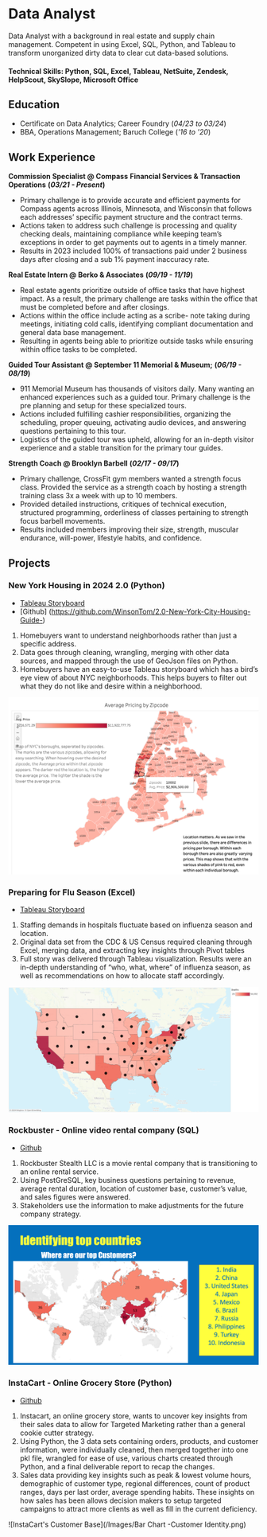 # Data Analyst

Data Analyst with a background in real estate and supply chain management. Competent in using Excel, SQL, Python, and Tableau to transform unorganized dirty data to clear cut data-based solutions.

#### Technical Skills: Python, SQL, Excel, Tableau, NetSuite, Zendesk, HelpScout, SkySlope, Microsoft Office

## Education

- Certificate on Data Analytics; Career Foundry (_04/23 to 03/24_)								       		
- BBA, Operations Management; Baruch College (_'16 to '20_)

## Work Experience
**Commission Specialist @ Compass**
**Financial Services & Transaction Operations**
**(_03/21 - Present_)**
- Primary challenge is to provide accurate and efficient payments for Compass agents across Illinois, Minnesota, and Wisconsin that follows each addresses’ specific payment structure and the contract terms.
- Actions taken to address such challenge is processing and quality checking deals, maintaining compliance while keeping team’s exceptions in order to get payments out to agents in a timely manner.
- Results in 2023 included 100% of transactions paid under 2 business days after closing and a sub 1% payment inaccuracy rate.

**Real Estate Intern @ Berko & Associates**
**(_09/19 - 11/19_)**
- Real estate agents prioritize outside of office tasks that have highest impact. As a result, the primary challenge are tasks within the office that must be completed before and after closings.
- Actions within the office include acting as a scribe- note taking during meetings, initiating cold calls, identifying compliant documentation and general data base management.
- Resulting in agents being able to prioritize outside tasks while ensuring within office tasks to be completed.
  
**Guided Tour Assistant @ September 11 Memorial & Museum;**
**(_06/19 - 08/19_)**
- 911 Memorial Museum has thousands of visitors daily. Many wanting an enhanced experiences such as a guided tour. Primary challenge is the pre planning and setup for these specialized tours.
- Actions included fulfilling cashier responsibilities, organizing the scheduling, proper queuing, activating audio devices, and answering questions pertaining to this tour.
- Logistics of the guided tour was upheld, allowing for an in-depth visitor experience and a stable transition for the primary tour guides.

**Strength Coach @ Brooklyn Barbell**
**(_02/17 - 09/17_)**
- Primary challenge, CrossFit gym members wanted a strength focus class. Provided the service as a strength coach by hosting a strength training class 3x a week with up to 10 members.
- Provided detailed instructions, critiques of technical execution, structured programming, orderliness of classes pertaining to strength focus barbell movements.
- Results included members improving their size, strength, muscular endurance, will-power, lifestyle habits, and confidence.


## Projects
### New York Housing in 2024 2.0 (Python)
- [Tableau Storyboard](https://public.tableau.com/app/profile/winson.tom/viz/NYCHousing2_0/Story1)
- [Github] (https://github.com/WinsonTom/2.0-New-York-City-Housing-Guide-)
  
1. Homebuyers want to understand neighborhoods rather than just a specific address.
2. Data goes through cleaning, wrangling, merging with other data sources, and mapped through the use of GeoJson files on Python.
3. Homebuyers have an easy-to-use Tableau storyboard which has a bird’s eye view of about NYC neighborhoods. This helps buyers to filter out what they do not like and desire within a neighborhood. 

![Zipcode](/Images/ZipcodePricing.png)

### Preparing for Flu Season (Excel)
- [Tableau Storyboard](https://public.tableau.com/shared/CS3B9RZFG?:display_count=n&:origin=viz_share_link)

1. Staffing demands in hospitals fluctuate based on influenza season and location.
2. Original data set from the CDC & US Census required cleaning through Excel, merging data, and extracting key insights through Pivot tables
3. Full story was delivered through Tableau visualization. Results were an in-depth understanding of “who, what, where” of influenza season, as well as recommendations on how to allocate staff accordingly.

![Where Is Influenza Impacting](Images/WhereIsInfluenzaImpacting.jpg)

### Rockbuster - Online video rental company (SQL)
- [Github](https://github.com/WinsonTom/SQL-RockbusterCFProject)

1. Rockbuster Stealth LLC is a movie rental company that is transitioning to an online rental service.
2. Using PostGreSQL, key business questions pertaining to revenue, average rental duration, location of customer base, customer’s value, and sales figures were answered.
3. Stakeholders use the information to make adjustments for the future company strategy.

![Top Customers](/Images/TopCustomers.png)

### InstaCart - Online Grocery Store (Python)
- [Github](https://github.com/WinsonTom/Python-Instacart-Project)
1. Instacart, an online grocery store, wants to uncover key insights from their sales data to allow for Targeted Marketing rather than a general cookie cutter strategy.
2. Using Python, the 3 data sets containing orders, products, and customer information, were individually cleaned, then merged together into one pkl file,  wrangled for ease of use, various charts created through Python, and a final deliverable report to recap the changes.  
3. Sales data providing key insights such as peak & lowest volume hours, demographic of customer type, regional differences, count of product ranges, days per last order, average spending habits. These insights on how sales has been allows decision makers to setup targeted campaigns to attract more clients as well as fill in the current deficiency.
   
![InstaCart's Customer Base](/Images/Bar Chart -Customer Identity.png)
